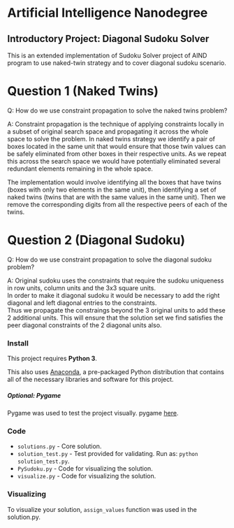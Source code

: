 # Artificial Intelligence Nanodegree
## Introductory Project: Diagonal Sudoku Solver
This is an extended implementation of Sudoku Solver project of AIND program to use naked-twin strategy and to cover diagonal sudoku scenario.

# Question 1 (Naked Twins)
Q: How do we use constraint propagation to solve the naked twins problem?  

A: Constraint propagation is the technique of applying constraints locally in a subset of original search space and propagating it across the whole space to solve the problem.  In naked twins 
strategy we identify a pair of boxes located in the same unit that would ensure that those twin values can be safely eliminated from other boxes in their respective units. As we repeat this across 
the search space we would have potentially eliminated several redundant elements remaining in the whole space.

The implementation would involve identifying all the boxes that have twins (boxes with only two elements in the same unit), then identifying a set of naked twins (twins that are with the same values in the same unit). Then we remove the corresponding digits from all the respective peers of each of the twins.

# Question 2 (Diagonal Sudoku)
Q: How do we use constraint propagation to solve the diagonal sudoku problem?  

A: Original sudoku uses the constraints that require the sudoku uniqueness in row units, column units and the 3x3 square units.  
In order to make it diagonal sudoku it would be necessary to add the right diagonal and left diagonal entries to the constraints.  
Thus we propagate the constraings beyond the 3 original units to add these 2 additional units.  This will ensure that the solution set
we find satisfies the peer diagonal constraints of the 2 diagonal units also. 

### Install

This project requires **Python 3**.

This also uses [Anaconda](https://www.continuum.io/downloads), a pre-packaged Python distribution that contains all of the necessary libraries and software for this project. 

##### Optional: Pygame

Pygame was used to test the project visually. pygame [here](http://www.pygame.org/download.shtml).

### Code

* `solutions.py` - Core solution.
* `solution_test.py` - Test provided for validating.  Run as: `python solution_test.py`.
* `PySudoku.py` - Code for visualizing the solution.
* `visualize.py` - Code for visualizing the solution.

### Visualizing

To visualize your solution, ```assign_values``` function was used in the solution.py.